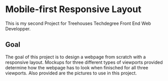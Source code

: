 # Mobile-first Responsive Layout
This is my second Project for Treehouses Techdegree Front End Web Developper.
## Goal
The goal of this project is to design a webpage from scratch with a responsive layout. Mockups for three different types of viewports provided determine how the webpage has to look when finisched for all three viewports. 
Also provided are the pictures to use in this project.
